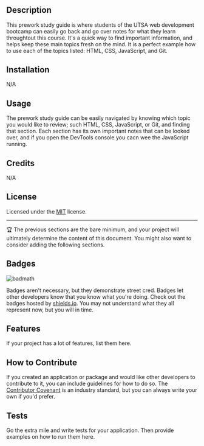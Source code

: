 # <UTSA Prework Study Guide>

## Description

This prework study guide is where students of the UTSA web development bootcamp can easily go back and go over notes for what they learn throughtout this course. It's a quick way to find important information, and helps keep these main topics fresh on the mind. It is a perfect example how to use each of the topics listed: HTML, CSS, JavaScript, and Git. 

## Installation

N/A

## Usage

The prework study guide can be easily navigated by knowing which topic you would like to review; such HTML, CSS, JavaScript, or Git, and finding that section. Each section has its own important notes that can be looked over, and if you open the DevTools console you cacn wee the JavaScript running. 

## Credits

N/A

## License

Licensed under the [MIT](LICENSE.txt) license.

---

🏆 The previous sections are the bare minimum, and your project will ultimately determine the content of this document. You might also want to consider adding the following sections.

## Badges

![badmath](https://img.shields.io/github/languages/top/nielsenjared/badmath)

Badges aren't necessary, but they demonstrate street cred. Badges let other developers know that you know what you're doing. Check out the badges hosted by [shields.io](https://shields.io/). You may not understand what they all represent now, but you will in time.

## Features

If your project has a lot of features, list them here.

## How to Contribute

If you created an application or package and would like other developers to contribute to it, you can include guidelines for how to do so. The [Contributor Covenant](https://www.contributor-covenant.org/) is an industry standard, but you can always write your own if you'd prefer.

## Tests

Go the extra mile and write tests for your application. Then provide examples on how to run them here.